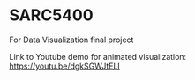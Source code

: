 # SARC5400
For Data Visualization final project

Link to Youtube demo for animated visualization: https://youtu.be/dgkSGWJtELI 
